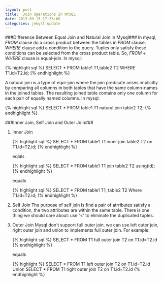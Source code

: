 ```yaml
---
layout: post
title:  Join Operations in MYSQL
date: 2013-09-15 17:33:00
categories: jekyll update
---
```


###Difference Between Equal Join and Natural Join in Mysql###
In mysql, *FROM* clause do a cross product between the tables in *FROM* clause. *WHERE* clause add a condition to the query. Tuples only satisfy these conditions can be selected from the cross product table. So, *FROM* \+ *WHERE* clause is equal-join. In mysql:

{% highlight sql %}
SELECT *
FROM table1 T1,table2 T2
WHERE T1.id=T2.id;
{% endhighlight %}

A natural join is a type of equi-join where the join predicate arises implicitly by comparing all columns in both tables that have the same column-names in the joined tables. The resulting joined table contains only one column for each pair of equally named columns. In mysql:

{% highlight sql %}
SELECT *
FROM table1 T1 natural join table2 T2;
{% endhighlight %}

###Inner Join, Self Join and Outer Join###
1.  Inner Join

    {% highlight sql %}
    SELECT *
    FROM table1 T1 inner join  table2 T2
    on T1.id=T2.id;
    {% endhighlight %}

    eqlals

    {% highlight sql %}
    SELECT *
    FROM table1 T1 join  table2 T2 using(id);
    {% endhighlight %}

    equals

    {% highlight sql %}
    SELECT *
    FROM table1 T1, table2 T2
    Where T1.id=T2.id;
    {% endhighlight %}

2.  Self Join
    The purpose of self join is find a pair of atrributes satisfy a condition, the two attributes are within the same table. There is one thing we should care about: use '<' to eliminate the duplicated tuples.

3.  Outer Join
    Mysql don't support full outer join, we can use left outer join, right outer join and union to implements full outer join. For example:

    {% highlight sql %}
    SELECT *
    FROM T1 full outer join T2 on T1.id=T2.id
    {% endhighlight %}

    equals

    {% highlight %}
    SELECT *
    FROM T1 left outer join T2 on T1.id=T2.id
    Union
    SELECT *
    FROM T1 right outer join T2 on T1.id=T2.id
    {% endhighlight %}
